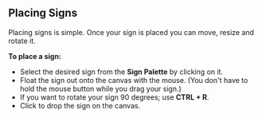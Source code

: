 ## Placing Signs

Placing signs is simple. Once your sign is placed you can move, resize and rotate it.

**To place a sign:**

 - Select the desired sign from the **Sign Palette** by clicking on it.
 - Float the sign out onto the canvas with the mouse. (You don't have to hold the mouse button
while you drag your sign.)
 - If you want to rotate your sign 90 degrees; use **CTRL + R**.
 - Click to drop the sign on the canvas.